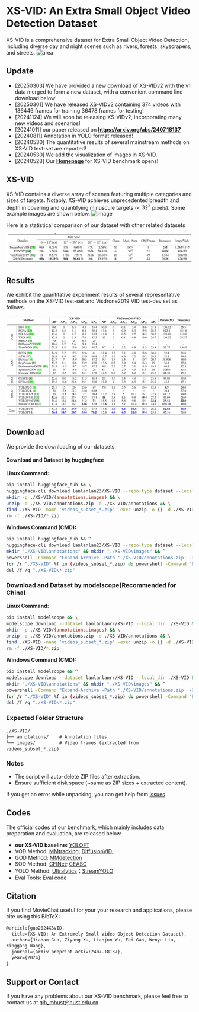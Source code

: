 # XS-VID: An Extra Small Object Video Detection Dataset
XS-VID is a comprehensive dataset for Extra Small Object Video Detection, including diverse day and night scenes such as rivers, forests, skyscrapers, and streets.
![area](imgs/XS-VID_challenge.png)

## Update

- [20250303] We have provided a new download of XS-VIDv2 with the v1 data merged to form a new dataset, with a convenient command line download below!
- [20250301] We have released XS-VIDv2 containing 374 videos with 186446 frames for training 36478 frames for testing!
- [20241124] We will soon be releasing XS-VIDv2, incorporating many new videos and scenarios!
- [20241011] our paper released on **https://arxiv.org/abs/2407.18137**
- [20240811] Annotation in YOLO format released!
- [20240530] The quantitative results of several mainstream methods on XS-VID test-set are reported!
- [20240530] We add the visualization of images in XS-VID.
- [20240528] Our **[Homepage](https://gjhhust.github.io/XS-VID/)** for XS-VID benchmark opens!


## XS-VID
XS-VID contains a diverse array of scenes featuring multiple categories and sizes of targets. Notably, XS-VID achieves unprecedented breadth and depth in covering and quantifying minuscule targets (< $32^2$ pixels). Some example images are shown below.
![image](imgs/vis.png)



Here is a statistical comparison of our dataset with other related datasets

![dataset](imgs/all_dataset.png)

## Results

We exhibit the quantitative experiment results of several representative methods on the XS-VID test-set and Visdrone2019 VID test-dev set as follows.

![results](imgs/all_result.png)

## Download
We provide the downloading of our datasets. 

#### Download and Dataset by huggingface

**Linux Command:**

```bash
pip install huggingface_hub && \
huggingface-cli download lanlanlan23/XS-VID --repo-type dataset --local-dir ./XS-VID && \
mkdir -p ./XS-VID/{annotations,images} && \
unzip -o ./XS-VID/annotations.zip -d ./XS-VID/annotations && \
find ./XS-VID -name 'videos_subset_*.zip' -exec unzip -o {} -d ./XS-VID/images \; && \
rm -f ./XS-VID/*.zip
```

**Windows Command (CMD):**

```bash
pip install huggingface_hub && ^
huggingface-cli download lanlanlan23/XS-VID --repo-type dataset --local-dir ./XS-VID && ^
mkdir "./XS-VID\annotations" && mkdir "./XS-VID\images" && ^
powershell -Command "Expand-Archive -Path './XS-VID/annotations.zip' -DestinationPath './XS-VID/annotations' -Force" && ^
for /r "./XS-VID" %f in (videos_subset_*.zip) do powershell -Command "Expand-Archive -Path '%f' -DestinationPath './XS-VID/images' -Force" && ^
del /f /q "./XS-VID\*.zip"
```

### Download and Dataset by modelscope(Recommended for China)

**Linux Command:**

```bash
pip install modelscope && \
modelscope download --dataset lanlanlanrr/XS-VID --local_dir ./XS-VID && \
mkdir -p ./XS-VID/{annotations,images} && \
unzip -o ./XS-VID/annotations.zip -d ./XS-VID/annotations && \
find ./XS-VID -name 'videos_subset_*.zip' -exec unzip -o {} -d ./XS-VID/images \; && \
rm -f ./XS-VID/*.zip
```
**Windows Command (CMD):**

```bash
pip install modelscope && ^
modelscope download --dataset lanlanlanrr/XS-VID --local_dir ./XS-VID && ^
mkdir "./XS-VID\annotations" && mkdir "./XS-VID\images" && ^
powershell -Command "Expand-Archive -Path './XS-VID/annotations.zip' -DestinationPath './XS-VID/annotations' -Force" && ^
for /r "./XS-VID" %f in (videos_subset_*.zip) do powershell -Command "Expand-Archive -Path '%f' -DestinationPath './XS-VID/images' -Force" && ^
del /f /q "./XS-VID\*.zip"
```

### Expected Folder Structure
```
./XS-VID/
├── annotations/    # Annotation files
└── images/         # Video frames (extracted from videos_subset_*.zip)
```

### Notes
- The script will auto-delete ZIP files after extraction.
- Ensure sufficient disk space (~same as ZIP sizes + extracted content).

If you get an error while unpacking, you can get help from [issues](https://github.com/gjhhust/XS-VID/issues)

## Codes
The official codes of our benchmark, which mainly includes data preparation and evaluation, are released below.

- **our XS-VID baseline:** [YOLOFT](https://github.com/gjhhust/YOLOFT)
- VOD Method: [MMtracking](https://github.com/open-mmlab/mmtracking); [DiffusionVID](https://github.com/sdroh1027/DiffusionVID); 
- GOD Method: [MMdetection](https://github.com/open-mmlab/mmdetection)
- SOD Method: [CFINet](https://github.com/shaunyuan22/CFINet); [CEASC](https://github.com/Cuogeihong/CEASC)
- YOLO Method: [Ultralytics](https://github.com/ultralytics/ultralytics)；[StreamYOLO](https://github.com/yancie-yjr/StreamYOLO)
- Eval Tools:  [Eval code](https://github.com/gjhhust/XS-VID)

## Citation

If you find MovieChat useful for your your research and applications, please cite using this BibTeX:
```
@article{guo2024XSVID,
  title={XS-VID: An Extremely Small Video Object Detection Dataset},
  author={Jiahao Guo, Ziyang Xu, Lianjun Wu, Fei Gao, Wenyu Liu, Xinggang Wang},
  journal={arXiv preprint arXiv:2407.18137},
  year={2024}
}
```

## Support or Contact
If you have any problems about our XS-VID benchmark, please feel free to contact us at gjh_mhust@hust.edu.cn.
